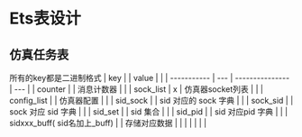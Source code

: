 # Ets表设计

## 仿真任务表

所有的key都是二进制格式
| key         |     | value           |     |
| ----------- | --- | --------------- | --- |
| counter     |     | 消息计数器           |     |
| sock_list   | x   | 仿真器socket列表     |     |
| config_list |     | 仿真器配置           |     |
| sid_sock    |     | sid 对应的 sock 字典 |     |
| sock_sid    |     | sock 对应 sid 字典  |     |
| sid_set     |     | sid 集合          |     |
| sid_pid            |     | sid 对应pid 字典 |     |
| sidxxx_buff( sid名加上_buff) |     | 存储对应数据 |     |
|             |     |                 |     |
